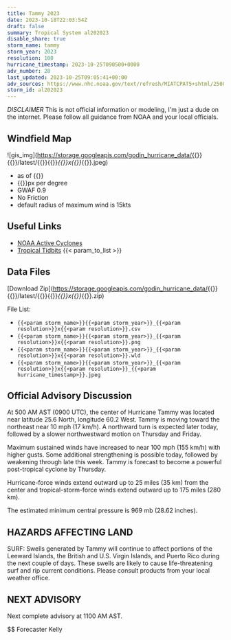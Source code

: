 ```yaml
---
title: Tammy 2023
date: 2023-10-18T22:03:54Z
draft: false
summary: Tropical System al202023
disable_share: true
storm_name: tammy
storm_year: 2023
resolution: 100
hurricane_timestamp: 2023-10-25T090500+0000
adv_number: 28
last_updated: 2023-10-25T09:05:41+00:00
adv_sources: https://www.nhc.noaa.gov/text/refresh/MIATCPAT5+shtml/250840.shtml;https://www.nhc.noaa.gov/refresh/graphics_at5+shtml/084251.shtml?cone
storm_id: al202023
---
```

*DISCLAIMER* This is not official information or modeling, I'm just a dude on the internet.  Please follow all guidance from NOAA and your local officials.

## Windfield Map
![gis_img](https://storage.googleapis.com/godin_hurricane_data/{{<param storm_name>}}{{<param storm_year>}}/latest/{{<param storm_name>}}{{<param storm_year>}}_{{<param resolution>}}x{{<param resolution>}}_{{<param hurricane_timestamp>}}.jpeg)

- as of {{<param last_updated>}}
- {{<param resolution>}}px per degree
- GWAF 0.9
- No Friction
- default radius of maximum wind is 15kts

## Useful Links
- [NOAA Active Cyclones](https://www.nhc.noaa.gov/)
- [Tropical Tidbits](https://www.tropicaltidbits.com/storminfo/)
{{< param_to_list >}}

## Data Files
[Download Zip](https://storage.googleapis.com/godin_hurricane_data/{{<param storm_name>}}{{<param storm_year>}}/latest/{{<param storm_name>}}{{<param storm_year>}}_{{<param resolution>}}x{{<param resolution>}}_{{<param hurricane_timestamp>}}.zip)

File List:
- `{{<param storm_name>}}{{<param storm_year>}}_{{<param resolution>}}x{{<param resolution>}}.csv`
- `{{<param storm_name>}}{{<param storm_year>}}_{{<param resolution>}}x{{<param resolution>}}.png`
- `{{<param storm_name>}}{{<param storm_year>}}_{{<param resolution>}}x{{<param resolution>}}.wld`
- `{{<param storm_name>}}{{<param storm_year>}}_{{<param resolution>}}x{{<param resolution>}}_{{<param hurricane_timestamp>}}.jpeg`


## Official Advisory Discussion
At 500 AM AST (0900 UTC), the center of Hurricane Tammy was located
near latitude 25.6 North, longitude 60.2 West. Tammy is moving
toward the northeast near 10 mph (17 km/h). A northward turn is
expected later today, followed by a slower northwestward motion on
Thursday and Friday.
 
Maximum sustained winds have increased to near 100 mph (155 km/h) 
with higher gusts.  Some additional strengthening is possible today, 
followed by weakening through late this week. Tammy is forecast to 
become a powerful post-tropical cyclone by Thursday.
 
Hurricane-force winds extend outward up to 25 miles (35 km) from the
center and tropical-storm-force winds extend outward up to 175 miles
(280 km).
 
The estimated minimum central pressure is 969 mb (28.62 inches).
 
 
HAZARDS AFFECTING LAND
----------------------
SURF:  Swells generated by Tammy will continue to affect portions of
the Leeward Islands, the British and U.S. Virgin Islands, and Puerto
Rico during the next couple of days. These swells are likely to
cause life-threatening surf and rip current conditions. Please
consult products from your local weather office.
 
 
NEXT ADVISORY
-------------
Next complete advisory at 1100 AM AST.
 
$$
Forecaster Kelly